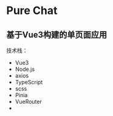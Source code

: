# Pure Chat
## 基于Vue3构建的单页面应用
技术栈：
* Vue3
* Node.js
* axios
* TypeScript
* scss
* Pinia
* VueRouter
* 
